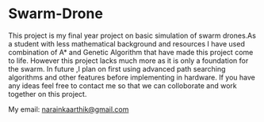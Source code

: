 # Swarm-Drone

This project is my final year project on basic simulation of swarm drones.As a student with less mathematical background and resources I have used combination of A* and Genetic Algorithm that have made this project come to life. However this project lacks much more as it is only a foundation for the swarm. In future ,I plan on first using advanced path searching algorithms and other features before implementing in hardware. If you have any ideas feel free to contact me so that we can colloborate and work together on this project.

My email: narainkaarthik@gmail.com
